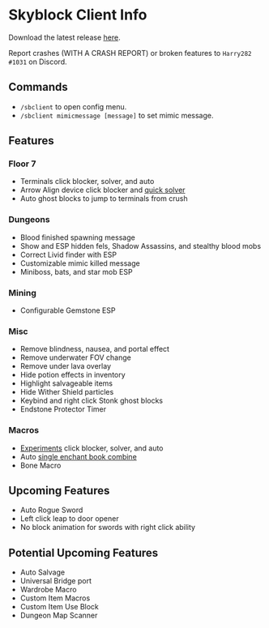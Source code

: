 # Skyblock Client Info

Download the latest release [here](https://github.com/Harry282/Skyblock-Client/releases).

Report crashes (WITH A CRASH REPORT) or broken features to `Harry282 #1031` on Discord.

## Commands

- `/sbclient` to open config menu.
- `/sbclient mimicmessage [message]` to set mimic message.

## Features

### Floor 7
- Terminals click blocker, solver, and auto
- Arrow Align device click blocker and [quick solver](https://youtu.be/i1CvmrMCEtg)
- Auto ghost blocks to jump to terminals from crush

### Dungeons
- Blood finished spawning message
- Show and ESP hidden fels, Shadow Assassins, and stealthy blood mobs
- Correct Livid finder with ESP
- Customizable mimic killed message
- Miniboss, bats, and star mob ESP

### Mining
- Configurable Gemstone ESP

### Misc
- Remove blindness, nausea, and portal effect
- Remove underwater FOV change
- Remove under lava overlay
- Hide potion effects in inventory
- Highlight salvageable items
- Hide Wither Shield particles
- Keybind and right click Stonk ghost blocks
- Endstone Protector Timer

### Macros
- [Experiments](https://youtu.be/1_dP8UmHywA) click blocker, solver, and auto
- Auto [single enchant book combine](https://youtu.be/zQe9VSttBb8)
- Bone Macro

## Upcoming Features
- Auto Rogue Sword
- Left click leap to door opener
- No block animation for swords with right click ability

## Potential Upcoming Features
- Auto Salvage
- Universal Bridge port
- Wardrobe Macro
- Custom Item Macros
- Custom Item Use Block
- Dungeon Map Scanner
